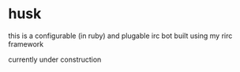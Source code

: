 # husk
this is a configurable (in ruby) and plugable irc bot built using my rirc framework

currently under construction
